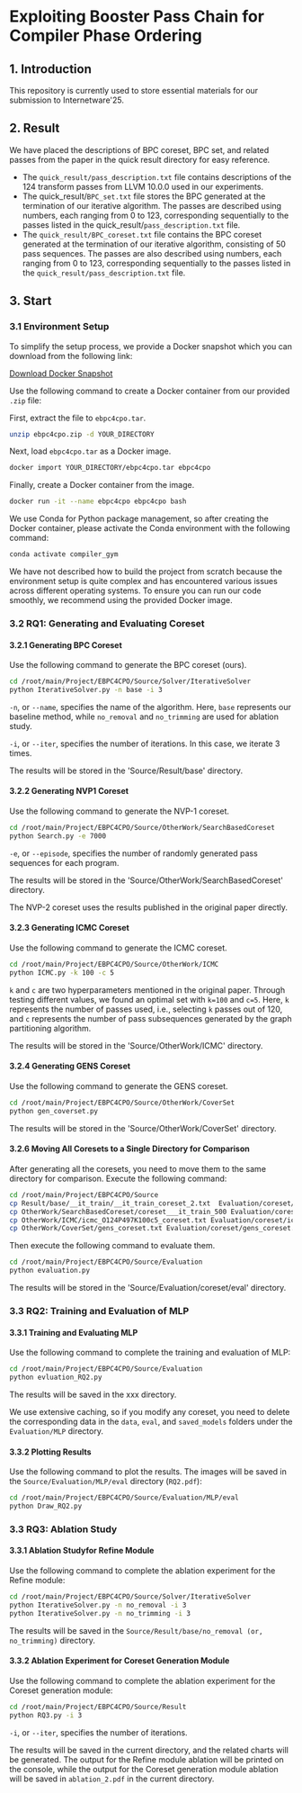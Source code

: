 # Exploiting Booster Pass Chain for Compiler Phase Ordering

## 1. Introduction

This repository is currently used to store essential materials for our submission to Internetware'25.

## 2. Result

We have placed the descriptions of BPC coreset, BPC set, and related passes from the paper in the quick result directory for easy reference.

- The `quick_result/pass_description.txt` file contains descriptions of the 124 transform passes from LLVM 10.0.0 used in our experiments.
- The quick_result/`BPC_set.txt` file stores the BPC generated at the termination of our iterative algorithm. The passes are described using numbers, each ranging from 0 to 123, corresponding sequentially to the passes listed in the quick_result/`pass_description.txt` file.
- The `quick_result/BPC_coreset.txt` file contains the BPC coreset generated at the termination of our iterative algorithm, consisting of 50 pass sequences. The passes are also described using numbers, each ranging from 0 to 123, corresponding sequentially to the passes listed in the `quick_result/pass_description.txt` file.

## 3. Start

### 3.1 Environment Setup

To simplify the setup process, we provide a Docker snapshot which you can download from the following link:

[Download Docker Snapshot](https://drive.google.com/file/d/1rc28Nn5djWyXsuok_obOBlWJ39O_r2M7/view?usp=sharing)

Use the following command to create a Docker container from our provided `.zip` file:

First, extract the file to `ebpc4cpo.tar`.

```sh
unzip ebpc4cpo.zip -d YOUR_DIRECTORY
```

Next, load `ebpc4cpo.tar` as a Docker image.

```sh
docker import YOUR_DIRECTORY/ebpc4cpo.tar ebpc4cpo
```

Finally, create a Docker container from the image.

```sh
docker run -it --name ebpc4cpo ebpc4cpo bash
```

We use Conda for Python package management, so after creating the Docker container, please activate the Conda environment with the following command:

```sh
conda activate compiler_gym
```

We have not described how to build the project from scratch because the environment setup is quite complex and has encountered various issues across different operating systems. To ensure you can run our code smoothly, we recommend using the provided Docker image.

### 3.2 RQ1: Generating and Evaluating Coreset

#### 3.2.1 Generating BPC Coreset

Use the following command to generate the BPC coreset (ours).

```sh
cd /root/main/Project/EBPC4CPO/Source/Solver/IterativeSolver
python IterativeSolver.py -n base -i 3
```

`-n`, or `--name`, specifies the name of the algorithm. Here, `base` represents our baseline method, while `no_removal` and `no_trimming` are used for ablation study. 

`-i`, or `--iter`, specifies the number of iterations. In this case, we iterate 3 times.

The results will be stored in the 'Source/Result/base' directory.

#### 3.2.2 Generating NVP1 Coreset

Use the following command to generate the NVP-1 coreset.

```sh
cd /root/main/Project/EBPC4CPO/Source/OtherWork/SearchBasedCoreset
python Search.py -e 7000
```

`-e`, or `--episode`, specifies the number of randomly generated pass sequences for each program.

The results will be stored in the 'Source/OtherWork/SearchBasedCoreset' directory.

The NVP-2 coreset uses the results published in the original paper directly.

#### 3.2.3 Generating ICMC Coreset

Use the following command to generate the ICMC coreset.

```sh
cd /root/main/Project/EBPC4CPO/Source/OtherWork/ICMC
python ICMC.py -k 100 -c 5
```

`k` and `c` are two hyperparameters mentioned in the original paper. Through testing different values, we found an optimal set with `k=100` and `c=5`. Here, `k` represents the number of passes used, i.e., selecting `k` passes out of 120, and `c` represents the number of pass subsequences generated by the graph partitioning algorithm.

The results will be stored in the 'Source/OtherWork/ICMC' directory.

#### 3.2.4 Generating GENS Coreset

Use the following command to generate the GENS coreset.

```sh
cd /root/main/Project/EBPC4CPO/Source/OtherWork/CoverSet
python gen_coverset.py
```

The results will be stored in the 'Source/OtherWork/CoverSet' directory.

####  3.2.6 Moving All Coresets to a Single Directory for Comparison

After generating all the coresets, you need to move them to the same directory for comparison. Execute the following command:

```sh
cd /root/main/Project/EBPC4CPO/Source
cp Result/base/__it_train/__it_train_coreset_2.txt  Evaluation/coreset/bpc_coreset.txt
cp OtherWork/SearchBasedCoreset/coreset___it_train_500 Evaluation/coreset/nvp_coreset_1.txt
cp OtherWork/ICMC/icmc_O124P497K100c5_coreset.txt Evaluation/coreset/icmc_coreset.txt
cp OtherWork/CoverSet/gens_coreset.txt Evaluation/coreset/gens_coreset.txt
```

Then execute the following command to evaluate them.

``` sh
cd /root/main/Project/EBPC4CPO/Source/Evaluation
python evaluation.py 
```

The results will be stored in the 'Source/Evaluation/coreset/eval' directory.

### 3.3 RQ2: Training and Evaluation of MLP

#### 3.3.1 Training and Evaluating MLP

Use the following command to complete the training and evaluation of MLP: 

```sh
cd /root/main/Project/EBPC4CPO/Source/Evaluation
python evluation_RQ2.py
```

The results will be saved in the xxx directory.

We use extensive caching, so if you modify any coreset, you need to delete the corresponding data in the `data`, `eval`, and `saved_models` folders under the `Evaluation/MLP` directory.

#### 3.3.2 Plotting Results

Use the following command to plot the results. The images will be saved in the `Source/Evaluation/MLP/eval` directory (`RQ2.pdf`):

``` sh
cd /root/main/Project/EBPC4CPO/Source/Evaluation/MLP/eval
python Draw_RQ2.py
```

### 3.3 RQ3: Ablation Study

#### 3.3.1 Ablation Studyfor Refine Module

Use the following command to complete the ablation experiment for the Refine module:

``` sh
cd /root/main/Project/EBPC4CPO/Source/Solver/IterativeSolver
python IterativeSolver.py -n no_removal -i 3
python IterativeSolver.py -n no_trimming -i 3
```

The results will be saved in the `Source/Result/base/no_removal (or, no_trimming)` directory.

#### 3.3.2 Ablation Experiment for Coreset Generation Module

Use the following command to complete the ablation experiment for the Coreset generation module:

``` sh
cd /root/main/Project/EBPC4CPO/Source/Result
python RQ3.py -i 3
```

`-i`, or `--iter`, specifies the number of iterations.

The results will be saved in the current directory, and the related charts will be generated. The output for the Refine module ablation will be printed on the console, while the output for the Coreset generation module ablation will be saved in `ablation_2.pdf` in the current directory.
